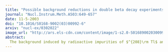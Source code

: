 ```yaml
---
title: "Possible background reductions in double beta decay experiments"
journal: "Nucl.Instrum.Meth.A503:649-657"
date: 11-5-2003
doi: "10.1016/S0168-9002(03)00992-6"
arxiv: "nucl-ex/0302022"
image_url: "http://ars.els-cdn.com/content/image/1-s2.0-S0168900203009926-gr4.gif"
abstract:
  The background induced by radioactive impurities of $^{208}\rm Tl$ and $^{214}\rm Bi$ in the source of the double beta experiment NEMO-3 has been investigated. New methods of data analysis which decrease the background from the  above mentioned contamination are identified. The techniques can also be applied to other double beta decay experiments capable of measuring independently the energies of the two electrons. 
---
```

